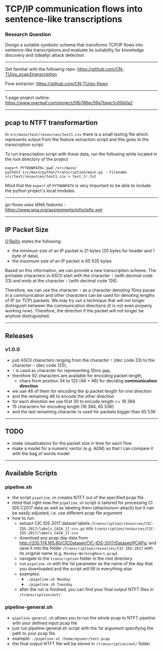 # TCP/IP communication flows into sentence-like transcriptions
### Research Question
Design a suitable symbolic schema that transforms TCP/IP flows into sentence-like transcriptions
and evaluate its suitability for knowledge discovery and (ideally) attack detection.

---

Get familiar with the following repo: https://github.com/CN-TU/py_pcap2transcription

Flow extractor: https://github.com/CN-TU/go-flows

---

1-page project outline: https://www.overleaf.com/project/5fb786ec59a7beec1c00b0a2

---

## pcap to NTFT transformartion

In `src/main/test/resources/test1.csv` there is a small testing file which represents output from the feature extraction
script and this goes to the transcription script.

To run transcription script with these data, run the following while located in the root directory of the project
```
export PYTHONPATH=`pwd`/src/main/
python3 src/main/python/transcription/main.py --filename src/test/resources/test1.csv > test_tr.txt
````

Mind that the `export` of `PYTHONPATH` is very important to be able to include the python project's local modules.


---

go-flows uses IANA features - https://www.iana.org/assignments/ipfix/ipfix.xml



---

## IP Packet Size

[O'Reilly](https://www.oreilly.com/library/view/internet-core-protocols/1565925726/re04.html#:~:text=The%20minimum%20size%20of%20an,maximum%20size%20is%2065%2C535%20bytes.&text=In%20the%20capture%20shown%20in,is%20set%20to%2060%20bytes.)
states the following:
- the minimum size of an IP packet is 21 bytes (20 bytes for header and 1 byte of data),
- the maximum size of an IP packet is 65 535 bytes

Based on this information, we can provide a new transcription scheme. The printable characters in ASCII start with
the character `!` (with decimal code 33) and ends at the character `~` (with decimal code 126).

Therefore, we can use the character `!` as a character denoting 10ms pause in a communication and other characters
can be used for denoting lengths of IP (or TCP) packets. We may try out a technique that will not longer distinguish
between the communication directions (it is not even properly working now). Therefore, the direction if the packet
will not longer be anyhow distinguished.


---


## Releases

[comment]: <> (### v0.0.1)

[comment]: <> (- just ASCII characters ranging from the character `!` &#40;dec code 33&#41; to the character `~` &#40;dec code 126&#41;,)

[comment]: <> (- `!` is used as character for representing 10ms gap,)

[comment]: <> (- therefore 94 characters are available for encoding packet length,)

[comment]: <> (    - we use 70 of them for encoding length <= 16 384)

[comment]: <> (    - and remaining 23 for encoding length > 16 384)

[comment]: <> (- no communication direction distinction)


### v1.0.0
- just ASCII characters ranging from the character `!` (dec code 33) to the character `~` (dec code 125),
- `!` is used as character for representing 10ms gap,
- therefore 92 characters are available for encoding packet length,
  - chars from position 34 to 125 (46 + 46) for deciding **communication direction**
- we use 46 of them for encoding the ip packet length for one direction
- and the remaining 46 to encode the other direction
- for each direction we use first 30 to encode length <= 16 384
- 15 characters for encoding length (16 384, 65 536] 
- and the last remaining character is used for packets bigger than 65 536

---

## TODO

- make visualizations for the packet size in time for each flow
- make a model for a numeric vector (e.g. AGM) so that I can compare it with the bag of words model

---

## Available Scripts

### pipeline.sh
- the script `pipeline.sh` creates NTFT out of the specified pcap file
- mind that right now the `pipeline.sh` script is tailored for processing CI IDS C2017 data as well as
  labeling them (attacks/non-attack) but it can be easily adjusted, i.e. use different pcap file argument
- how to run:
  - extract CIC IDS 2017 dataset labels `/transcription/resources/CIC-IDS-2017/labels_CAIA_17.csv.gz` into `transcription/resources/CIC-IDS-2017/labels_CAIA_17.csv`
  - download any pcap day data from http://205.174.165.80/CICDataset/CIC-IDS-2017/Dataset/PCAPs/ and save it into 
    the folder `/transcription/resources/CIC-IDS-2017` with its original name (e.g. `Monday-WorkingHours.pcap`)
  - navigate to the `transcription` folder in the root directory 
  - run `pipeline.sh` with the 1st parameter as the name of the day that you downloaded and the script will fill in everything else
  - examples: 
    - `./pipeline.sh Monday`
    - `./pipeline.sh Tuesday`
  - after the run is finished, you can find your final output NTFT files in `/transcription/out/`


### pipeline-general.sh

- `pipeline-general.sh` allows you to run the whole pcap to NTFT pipeline with your defined input pcap file
- just run pipeline-general.sh script with the 1st argument specifying the path to your pcap file
- example: `./pipeline.sh /home/myuser/test.pcap`
- the final output NTFT file will be stored in `/transcription/out/` folder
